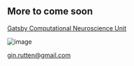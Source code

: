 
## More to come soon 
[Gatsby Computational Neuroscience Unit](http://www.gatsby.ucl.ac.uk/)


![image]({{site.url}}{{site.baseurl}}/src/test.png)

<a href="mailto:gin.rutten@gmail.com">gin.rutten@gmail.com</a>

